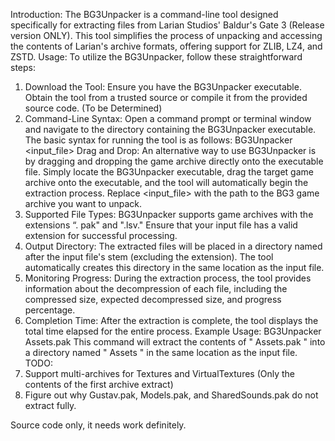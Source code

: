 Introduction: 
The BG3Unpacker is a command-line tool designed specifically for extracting files from Larian Studios' Baldur's Gate 3 (Release version ONLY). This tool simplifies the process of unpacking and accessing the contents of Larian's archive formats, offering support for ZLIB, LZ4, and ZSTD.
Usage: To utilize the BG3Unpacker, follow these straightforward steps:
1.	Download the Tool: Ensure you have the BG3Unpacker executable. Obtain the tool from a trusted source or compile it from the provided source code. (To be Determined)
2.	Command-Line Syntax: Open a command prompt or terminal window and navigate to the directory containing the BG3Unpacker executable. The basic syntax for running the tool is as follows:
BG3Unpacker <input_file> 
Drag and Drop:
An alternative way to use BG3Unpacker is by dragging and dropping the game archive directly onto the executable file. Simply locate the BG3Unpacker executable, drag the target game archive onto the executable, and the tool will automatically begin the extraction process.
Replace <input_file> with the path to the BG3 game archive you want to unpack.
3.	Supported File Types: BG3Unpacker supports game archives with the extensions “. pak" and ".lsv." Ensure that your input file has a valid extension for successful processing.
4.	Output Directory: The extracted files will be placed in a directory named after the input file's stem (excluding the extension). The tool automatically creates this directory in the same location as the input file.
5.	Monitoring Progress: During the extraction process, the tool provides information about the decompression of each file, including the compressed size, expected decompressed size, and progress percentage.
6.	Completion Time: After the extraction is complete, the tool displays the total time elapsed for the entire process.
Example Usage:
BG3Unpacker Assets.pak 
This command will extract the contents of " Assets.pak " into a directory named " Assets " in the same location as the input file.
TODO:
1.	Support multi-archives for Textures and VirtualTextures (Only the contents of the first archive extract)
2.	Figure out why Gustav.pak, Models.pak, and SharedSounds.pak do not extract fully.

Source code only, it needs work definitely.
